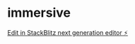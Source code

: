 # immersive

[Edit in StackBlitz next generation editor ⚡️](https://stackblitz.com/~/github.com/sanjabh11/immersive)